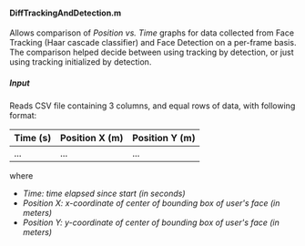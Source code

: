 #### DiffTrackingAndDetection.m

Allows comparison of *Position vs. Time* graphs for data collected from Face Tracking (Haar cascade classifier) and Face Detection on a per-frame basis. The comparison helped decide between using tracking by detection, or just using tracking initialized by detection.

##### Input

Reads CSV file containing 3 columns, and equal rows of data, with following format:

| Time (s) | Position X (m) | Position Y (m) |
| -------- | -------------- | -------------- |
| ...      | ...            | ...            |

where

- *Time: time elapsed since start (in seconds)*
- *Position X: x-coordinate of center of bounding box of user's face (in meters)*
- *Position Y: y-coordinate of center of bounding box of user's face (in meters)*